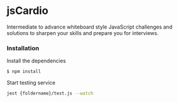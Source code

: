 # jsCardio
Intermediate to advance whiteboard style JavaScript challenges and solutions to sharpen your skills and prepare you for interviews. 
### Installation

Install the dependencies

```sh
$ npm install
```
Start testing service 
```sh
jest {foldername}/test.js --watch
